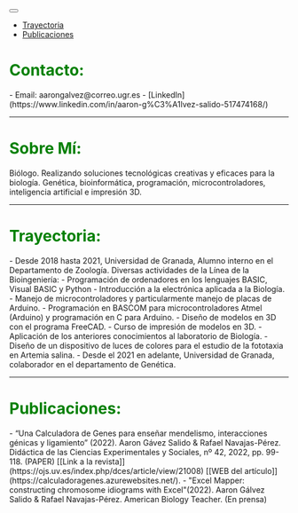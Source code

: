 <div class="navbar navbar-inverse navbar-fixed-top">
    <div class="container">
        <div class="navbar-header">
            <button type="button" class="navbar-toggle" data-toggle="collapse" data-target=".navbar-collapse">
                <span class="icon-bar"></span>
                <span class="icon-bar"></span>
                <span class="icon-bar"></span>
            </button>
        </div>
        <div class="navbar-collapse collapse">
            <ul class="nav navbar-nav">                        
                <li><a runat="server" href="~/SimuladorSimple.aspx">Trayectoria</a></li>
                <li><a runat="server" href="~/Interacciones.aspx">Publicaciones</a></li>
            </ul>
        </div>
    </div>
</div>
<H1><span style="color:green">Contacto:</span></H1>
- Email: aarongalvez@correo.ugr.es
- [LinkedIn](https://www.linkedin.com/in/aaron-g%C3%A1lvez-salido-517474168/)


---
<H1><span style="color:green">Sobre Mí:</span></H1>
<p class="text-justify">Biólogo. Realizando soluciones tecnológicas creativas y eficaces para la biología. Genética, bioinformática, programación, microcontroladores, inteligencia artificial e impresión 3D.</p>

---
<H1><span style="color:green">Trayectoria:</span></H1>
- Desde 2018 hasta 2021, Universidad de Granada, Alumno interno en el Departamento de Zoología. Diversas actividades de la Línea de la Bioingeniería:
  - Programación de ordenadores en los lenguajes BASIC, Visual BASIC y Python
  - Introducción a la electrónica aplicada a la Biología.
  - Manejo de microcontroladores y particularmente manejo de placas de Arduino.
  - Programación en BASCOM para microcontroladores Atmel (Arduino) y programación en C para Arduino.
  - Diseño de modelos en 3D con el programa FreeCAD.
  - Curso de impresión de modelos en 3D.
  - Aplicación de los anteriores conocimientos al laboratorio de Biología.
  - Diseño de un dispositivo de luces de colores para el estudio de la fototaxia en Artemia salina.
-	Desde el 2021 en adelante, Universidad de Granada, colaborador en el departamento de Genética.

---
<H1><span style="color:green">Publicaciones:</span></H1>
- “Una Calculadora de Genes para enseñar mendelismo, interacciones génicas y ligamiento” (2022). Aaron Gávez Salido & Rafael Navajas-Pérez. Didáctica de las Ciencias Experimentales y Sociales, nº 42, 2022, pp. 99-118. (PAPER) [[Link a la revista]](https://ojs.uv.es/index.php/dces/article/view/21008) [[WEB del artículo]](https://calculadoragenes.azurewebsites.net/).
- "Excel Mapper: constructing chromosome idiograms with Excel"(2022). Aaron Gálvez Salido & Rafael Navajas-Pérez. American Biology Teacher. (En prensa)
